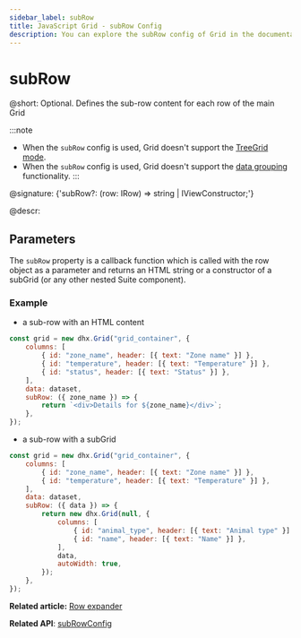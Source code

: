 ```yaml
---
sidebar_label: subRow
title: JavaScript Grid - subRow Config 
description: You can explore the subRow config of Grid in the documentation of the DHTMLX JavaScript UI library. Browse developer guides and API reference, try out code examples and live demos, and download a free 30-day evaluation version of DHTMLX Suite.
---
```


# subRow

@short: Optional. Defines the sub-row content for each row of the main Grid

:::note
- When the `subRow` config is used, Grid doesn't support the [TreeGrid mode](grid/treegrid_mode.md).
- When the `subRow` config is used, Grid doesn't support the [data grouping](grid/usage.md#grouping-data) functionality.
::: 

@signature: {'subRow?: (row: IRow) => string | IViewConstructor;'}

@descr:

## Parameters

The `subRow` property is a callback function which is called with the row object as a parameter and returns an HTML string or a constructor of a subGrid (or any other nested Suite component).

### Example

- a sub-row with an HTML content

~~~jsx {8-10}
const grid = new dhx.Grid("grid_container", {
    columns: [
        { id: "zone_name", header: [{ text: "Zone name" }] },
        { id: "temperature", header: [{ text: "Temperature" }] },
        { id: "status", header: [{ text: "Status" }] },
    ],
    data: dataset,
    subRow: ({ zone_name }) => {
        return `<div>Details for ${zone_name}</div>`;
    },
});
~~~

- a sub-row with a subGrid

~~~jsx {7-16}
const grid = new dhx.Grid("grid_container", {
    columns: [
        { id: "zone_name", header: [{ text: "Zone name" }] },
        { id: "temperature", header: [{ text: "Temperature" }] },
    ],
    data: dataset,
    subRow: ({ data }) => {
        return new dhx.Grid(null, {
            columns: [
                { id: "animal_type", header: [{ text: "Animal type" }] },
                { id: "name", header: [{ text: "Name" }] },
            ],
            data,
            autoWidth: true,
        });
    },
});
~~~

**Related article:** [Row expander](grid/configuration.md#row-expander)

**Related API**: [subRowConfig](grid/api/grid_subrowconfig_config.md)
 